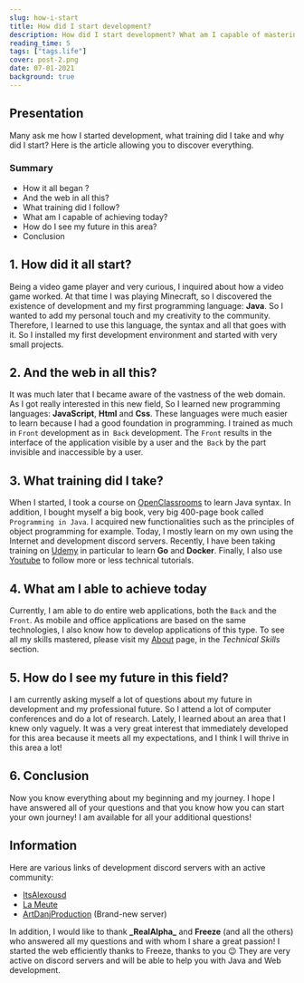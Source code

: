 ```yaml
---
slug: how-i-start
title: How did I start development?
description: How did I start development? What am I capable of mastering? What will my future be?
reading_time: 5
tags: ["tags.life"]
cover: post-2.png
date: 07-01-2021
background: true
---
```

## Presentation
Many ask me how I started development, what training did I take and why did I start?
Here is the article allowing you to discover everything.

### Summary
- How it all began ?
- And the web in all this?
- What training did I follow?
- What am I capable of achieving today?
- How do I see my future in this area?
- Conclusion

## 1. How did it all start?
Being a video game player and very curious, I inquired about how a video game worked.
At that time I was playing Minecraft, so I discovered the existence of development and my first programming language: **Java**.
So I wanted to add my personal touch and my creativity to the community. Therefore, I learned to use this language, the syntax and all that goes with it.
So I installed my first development environment and started with very small projects.

## 2. And the web in all this?
It was much later that I became aware of the vastness of the web domain. As I got really interested in this new field,
So I learned new programming languages: **JavaScript**, **Html** and **Css**.
These languages were much easier to learn because I had a good foundation in programming. I trained as much in `Front` development as in` Back` development.
The `Front` results in the interface of the application visible by a user and the` Back` by the part invisible and inaccessible by a user.

## 3. What training did I take?
When I started, I took a course on [OpenClassrooms](https://openclassrooms.com) to learn Java syntax.
In addition, I bought myself a big book, very big 400-page book called `Programming in Java`. I acquired new functionalities such as the principles of object programming for example.
Today, I mostly learn on my own using the Internet and development discord servers.
Recently, I have been taking training on [Udemy](https://udemy.com) in particular to learn **Go** and **Docker**.
Finally, I also use [Youtube](https://youtube.com) to follow more or less technical tutorials.

## 4. What am I able to achieve today
Currently, I am able to do entire web applications, both the `Back` and the `Front`. As mobile and office applications are based on the same technologies,
I also know how to develop applications of this type. To see all my skills mastered, please visit my [About](/about) page, in the _Technical Skills_ section.

## 5. How do I see my future in this field?
I am currently asking myself a lot of questions about my future in development and my professional future. So I attend a lot of computer conferences and do a lot of research.
Lately, I learned about an area that I knew only vaguely. It was a very great interest that immediately developed for this area because it meets all my expectations, 
and I think I will thrive in this area a lot!

## 6. Conclusion
Now you know everything about my beginning and my journey. I hope I have answered all of your questions and that you know how you can start your own journey!
I am available for all your additional questions!

## Information
Here are various links of development discord servers with an active community:
- [ItsAlexousd](https://discord.gg/HE4UeBGvGA)
- [La Meute](https://discord.gg/TzJJ4KVGDd)
- [ArtDanjProduction](https://discord.gg/rEzmnWSp3V) (Brand-new server)

In addition, I would like to thank **\_RealAlpha\_** and **Freeze** (and all the others) who answered all my questions and with whom I share a great passion!
I started the web efficiently thanks to Freeze, thanks to you 😉
They are very active on discord servers and will be able to help you with Java and Web development.

